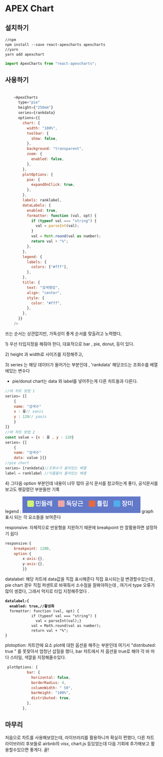 # APEX Chart





## 설치하기&#x20;

```shell
//npm
npm install --save react-apexcharts apexcharts
//yarn
yarn add apexchart 
```



```javascript
import ApexCharts from "react-apexcharts";
```

## 사용하기

```javascript

    <ApexCharts
      type="pie"
      height={"250em"}
      series={rankdata}
      options={{
        chart: {
          width: "100%",
          toolbar: {
            show: false,
          },
          background: "transparent",
          zoom: {
            enabled: false,
          },
        },
        plotOptions: {
          pie: {
            expandOnClick: true,
          },
        },
        labels: ranklabel,
        dataLabels: {
          enabled: true,
          formatter: function (val, opt) {
            if (typeof val === "string") {
              val = parseInt(val);
            }
            val = Math.round(val as number);
            return val + "%";
          },
        },
        legend: {
          labels: {
            colors: ["#fff"],
          },
        },
        title: {
          text: "검색랭킹",
          align: "center",
          style: {
            color: "#fff",
          },
        },
      }}
    />
```

쓰는 순서는 상관없지만, 가독성이 좋게 순서를 맞출려고 노력했다,

1\) 우선 타입지정을 해줘야 한다, 대표적으로  bar , pie, donut, 등이 있다.&#x20;

2\) height 과 width로  사이즈를 지정해주고, &#x20;

3\) series 는 해당 데이터가 들어가는 부분인데 , 'rankdata'  해당코드는 조회수를 배열에있는 변수다&#x20;

* pie/donut chart는 data 와 label를 넣어주는게 다른 차트들과 다른다.

```javascript
//바 차트 방법 1 
series= {[
    {
    name: "검색수"
    x : 꽃// xaxis
    y : 120// yaxis 
    }
]}
//바 차트 방법 2
const value = {x : 꽃 , y : 120} 
series= {[
    {
    name: "검색수"
    data: value }]}
//pie chart
series= {rankdata}//조화수가 들어있는 배열
label = ranklabel //이름들이 들어있는 배열 
```

4\) 그다음  option 부분인데 내용이 너무 많아 공식 문서를 참고하는게 좋다, 공식문서를 보고도 헷갈렸던 부분들만 기록

legend : ![](.gitbook/assets/image.png) graph 표시 되는 각 요소들을 보여준다&#x20;

responsive: 자체적으로 반응형을 지원하기 때문에 breakpoint 만 잘활용하면 설정하기 쉽다&#x20;

```javascript
responsive:{
    breakpoint: 1200,
    option:{
        x-axis:{},
        y-axis:{},
        }}
```

datalabel: 해당 차트에 data값을 직접 표시해준다  직접 표시되는걸 변경할수있는데 ,  pie chart 경우 직접 퍼센트로 바꿔줘서 소수점을 잘봐야하는데 , 여기서  type 오류가 많이 생겼다, 그래서 억지로 타입 지정해주었다 .

<pre class="language-javascript"><code class="lang-javascript"><strong>datalabel:{
</strong><strong>  enabled: true,//활성화
</strong>  formatter: function (val, opt) {
            if (typeof val === "string") {
              val = parseInt(val);}
            val = Math.round(val as number);
            return val + "%";
}
</code></pre>

plotoption: 차트안에 요소 plot에 대한 옵션을 해주는 부분인데 여기서 "distributed: true " 를 못찾아서 엄청난 삽질을 했다,  bar 차트에서  저 옵션을 true로 해야 각 바 마다 스타일, 색깔을 지정해줄수있다.&#x20;

```javascript
 plotOptions: {
          bar: {
            horizontal: false,
            borderRadius: 4,
            columnWidth: " 50",
            barHeight: "100%",
            distributed: true,
          },
        },
```



## 마무리

처음으로 차트를 사용해보았는데, 라이브러리를 활용하니까 확실히 편했다, 다른 차트 라이브러리 후보들로  airbnb의 visx, chart.js 등있었는데 다음 기회에 추가해보고 활용할수있으면 좋게다. 끝! &#x20;
